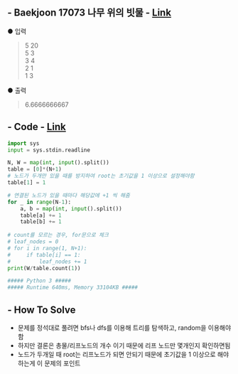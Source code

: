 ## - Baekjoon 17073 나무 위의 빗물 - [Link](https://www.acmicpc.net/problem/17073)
● 입력  
> 5 20  
5 3  
3 4  
2 1  
1 3

● 출력
> 6.6666666667  

## - Code - [Link](https://github.com/imtaesuu/AlgorithmPractice_with_Python/blob/main/Tree/Baekjoon_17073/Baekjoon_17073.py)

```python
import sys
input = sys.stdin.readline

N, W = map(int, input().split())
table = [0]*(N+1)
# 노드가 두개만 있을 때를 방지하여 root는 초기값을 1 이상으로 설정해야함
table[1] = 1

# 연결된 노드가 있을 때마다 해당값에 +1 씩 해줌
for _ in range(N-1):
    a, b = map(int, input().split())
    table[a] += 1
    table[b] += 1
    
# count를 모르는 경우, for문으로 체크 
# leaf_nodes = 0
# for i in range(1, N+1):
#     if table[i] == 1:
#         leaf_nodes += 1
print(W/table.count(1))

##### Python 3 #####
##### Runtime 640ms, Memory 33104KB #####
```

## - **How To Solve**
- 문제를 정석대로 풀려면 bfs나 dfs를 이용해 트리를 탐색하고, random을 이용해야함
- 하지만 결론은 총물/리프노드의 개수 이기 때문에 리프 노드만 몇개인지 확인하면됨
- 노드가 두개일 때 root는 리프노드가 되면 안되기 때문에 초기값을 1 이상으로 해야하는게 이 문제의 포인트